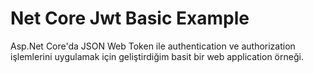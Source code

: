 # Net Core Jwt Basic Example
Asp.Net Core'da JSON Web Token ile authentication ve authorization işlemlerini uygulamak için geliştirdiğim basit bir web application örneği.
